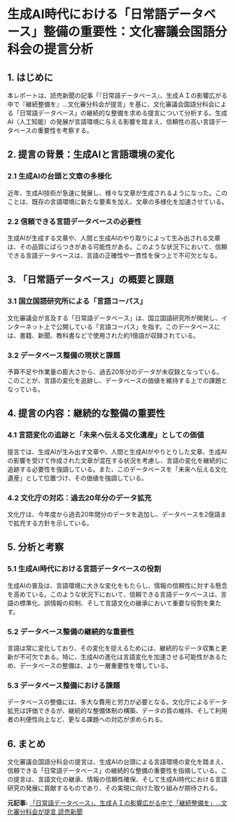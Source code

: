 # 生成AI時代における「日常語データベース」整備の重要性：文化審議会国語分科会の提言分析

## 1. はじめに

本レポートは、読売新聞の記事「『日常語データベース』、生成ＡＩの影響広がる中で『継続整備を』…文化審分科会が提言」を基に、文化審議会国語分科会による「日常語データベース」の継続的な整備を求める提言について分析する。生成AI（人工知能）の発展が言語環境に与える影響を踏まえ、信頼性の高い言語データベースの重要性を考察する。

## 2. 提言の背景：生成AIと言語環境の変化

### 2.1 生成AIの台頭と文章の多様化

近年、生成AI技術が急速に発展し、様々な文章が生成されるようになった。このことは、既存の言語環境に新たな要素を加え、文章の多様化を加速させている。

### 2.2 信頼できる言語データベースの必要性

生成AIが生成する文章や、人間と生成AIのやり取りによって生み出される文章は、その品質にばらつきがある可能性がある。このような状況下において、信頼できる言語データベースは、言語の正確性や一貫性を保つ上で不可欠となる。

## 3. 「日常語データベース」の概要と課題

### 3.1 国立国語研究所による「言語コーパス」

文化審議会が言及する「日常語データベース」は、国立国語研究所が開発し、インターネット上で公開している「言語コーパス」を指す。このデータベースには、書籍、新聞、教科書などで使用された約1億語が収録されている。

### 3.2 データベース整備の現状と課題

予算不足や作業量の膨大さから、過去20年分のデータが未収録となっている。このことが、言語の変化を追跡し、データベースの価値を維持する上での課題となっている。

## 4. 提言の内容：継続的な整備の重要性

### 4.1 言語変化の追跡と「未来へ伝える文化遺産」としての価値

提言では、生成AIが生み出す文章や、人間と生成AIがやりとりした文章、生成AIの影響を受けて作成された文章が混在する状況を考慮し、言語の変化を継続的に追跡する必要性を強調している。また、このデータベースを「未来へ伝える文化遺産」として位置づけ、その価値を強調している。

### 4.2 文化庁の対応：過去20年分のデータ拡充

文化庁は、今年度から過去20年間分のデータを追加し、データベースを2億語まで拡充する方針を示している。

## 5. 分析と考察

### 5.1 生成AI時代における言語データベースの役割

生成AIの普及は、言語環境に大きな変化をもたらし、情報の信頼性に対する懸念を高めている。このような状況下において、信頼できる言語データベースは、言語の標準化、誤情報の抑制、そして言語文化の継承において重要な役割を果たす。

### 5.2 データベース整備の継続的な重要性

言語は常に変化しており、その変化を捉えるためには、継続的なデータ収集と更新が不可欠である。特に、生成AIの進化は言語変化を加速させる可能性があるため、データベースの整備は、より一層重要性を増している。

### 5.3 データベース整備における課題

データベースの整備には、多大な費用と労力が必要となる。文化庁によるデータ拡充は評価できるが、継続的な整備体制の構築、データの質の維持、そして利用者の利便性向上など、更なる課題への対応が求められる。

## 6. まとめ

文化審議会国語分科会の提言は、生成AIの台頭による言語環境の変化を踏まえ、信頼できる「日常語データベース」の継続的な整備の重要性を指摘している。この提言は、言語文化の継承、情報の信頼性確保、そして生成AI時代における言語研究の発展に貢献するものであり、その実現に向けた取り組みが期待される。



**元記事:** [「日常語データベース」、生成ＡＩの影響広がる中で「継続整備を」…文化審分科会が提言 読売新聞](https://www.yomiuri.co.jp/kyoiku/kyoiku/news/20250318-OYT1T50027/)